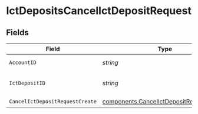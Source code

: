# IctDepositsCancelIctDepositRequest


## Fields

| Field                                                                                                | Type                                                                                                 | Required                                                                                             | Description                                                                                          | Example                                                                                              |
| ---------------------------------------------------------------------------------------------------- | ---------------------------------------------------------------------------------------------------- | ---------------------------------------------------------------------------------------------------- | ---------------------------------------------------------------------------------------------------- | ---------------------------------------------------------------------------------------------------- |
| `AccountID`                                                                                          | *string*                                                                                             | :heavy_check_mark:                                                                                   | The account id.                                                                                      | 01H8FB90ZRRFWXB4XC2JPJ1D4Y                                                                           |
| `IctDepositID`                                                                                       | *string*                                                                                             | :heavy_check_mark:                                                                                   | The ictDeposit id.                                                                                   | 20240321000472                                                                                       |
| `CancelIctDepositRequestCreate`                                                                      | [components.CancelIctDepositRequestCreate](../../models/components/cancelictdepositrequestcreate.md) | :heavy_check_mark:                                                                                   | N/A                                                                                                  |                                                                                                      |